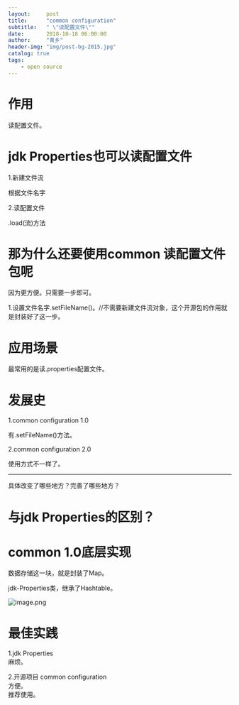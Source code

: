 ```yaml
---
layout:     post
title:      "common configuration"
subtitle:   " \"读配置文件\""
date:       2018-10-18 06:00:00
author:     "青乡"
header-img: "img/post-bg-2015.jpg"
catalog: true
tags:
    - open source
---
```




# 作用

读配置文件。



# jdk Properties也可以读配置文件

1.新建文件流

根据文件名字



2.读配置文件

.load(流)方法



# 那为什么还要使用common 读配置文件包呢

因为更方便。只需要一步即可。

1.设置文件名字.setFileName()。//不需要新建文件流对象，这个开源包的作用就是封装好了这一步。





# 应用场景

最常用的是读.properties配置文件。



# 发展史

1.common configuration 1.0

有.setFileName()方法。



2.common configuration 2.0

使用方式不一样了。



---

具体改变了哪些地方？完善了哪些地方？



# 与jdk Properties的区别？


# common 1.0底层实现

数据存储这一块，就是封装了Map。



jdk-Properties类，继承了Hashtable。

![image.png](https://upload-images.jianshu.io/upload_images/6367548-70774eaacb1fa338.png?imageMogr2/auto-orient/strip%7CimageView2/2/w/1240)


# 最佳实践
1.jdk Properties  
麻烦。

2.开源项目 common configuration  
方便。  
推荐使用。


